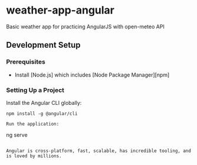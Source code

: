 # weather-app-angular
 Basic weather app for practicing AngularJS with open-meteo API
 
## Development Setup

### Prerequisites

- Install [Node.js] which includes [Node Package Manager][npm]

### Setting Up a Project

Install the Angular CLI globally:

```
npm install -g @angular/cli

Run the application:

```

ng serve
```

Angular is cross-platform, fast, scalable, has incredible tooling, and is loved by millions.
